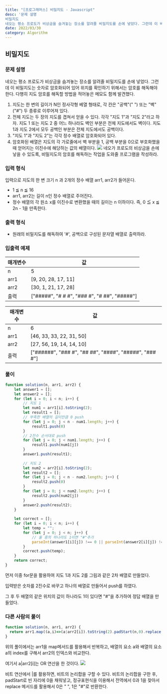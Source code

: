 ```yaml
---
title: "[프로그래머스] 비밀지도 - Javascript"
desc: '문제 설명
비밀지도
네오는 평소 프로도가 비상금을 숨겨놓는 장소를 알려줄 비밀지도를 손에 넣었다. 그런데 이 비밀지도는 숫자로 암호화되어 있어 위치를 확인하기 위해서는 암호를 해독해야 한다. 다행히 지도 암호를 해독할 방법을 적어놓은 메모도 함께 발견했다.'
date: 2022/03/30
category: Algorithm
---
```


## 비밀지도
### 문제 설명
네오는 평소 프로도가 비상금을 숨겨놓는 장소를 알려줄 비밀지도를 손에 넣었다. 그런데 이 비밀지도는 숫자로 암호화되어 있어 위치를 확인하기 위해서는 암호를 해독해야 한다. 다행히 지도 암호를 해독할 방법을 적어놓은 메모도 함께 발견했다.

1. 지도는 한 변의 길이가 N인 정사각형 베열 형태로, 각 칸은 "공백"(" ") 또는 "벽"("#") 두 종류로 이루어져 있다.
2. 전체 지도는 두 장의 지도를 겹쳐서 얻을 수 있다. 각각 "지도 1"과 "지도 2"라고 하자. 지도 1 또는 지도 2 중 어느 하나라도 벽인 부분은 전체 지도에서도 벽이다. 지도 1과 지도 2에서 모두 공백인 부분은 전체 지도에서도 공백이다.
3. "지도 1"과 "지도 2"는 각각 정수 배열로 암호화되어 있다.
4. 암호화된 배열은 지도의 각 가로줄에서 벽 부분을 1, 공백 부분을 0으로 부호화했을 때 얻어지는 이진수에 해당하는 값의 배열이다.
![](https://images.velog.io/images/le12352/post/e3fb9ca3-d546-48cb-b64e-0e5f48b306de/image.png)
네오가 프로도의 비상금을 손에 낳을 수 있도록, 비밀지도의 암호를 해독하는 작업을 도와줄 프로그램을 작성하라.

### 입력 형식
입력으로 지도의 한 변 크기 n 과 2개의 정수 배열 arr1, arr2가 들어온다.

- 1 ≦ n ≦ 16
- arr1, arr2는 길이 n인 정수 배열로 주어진다.
- 정수 배열의 각 원소 x를 이진수로 변환했을 때의 길이는 n 이하이다. 즉, 0 ≦ x ≦ 2n - 1을 만족한다.
### 출력 형식
- 원래의 비밀지도를 해독하여 '#', 공백으로 구성된 문자열 배열로 출력하라.

### 입출력 예제
| 매개변수 | 값 |
|---|---|
|n|5|
|arr1|[9, 20, 28, 17, 11]|
|arr2|[30, 1, 21, 17, 28]|
|출력|["#####", "# # #", "### #", "# ##", "#####"]|


| 매개변수 | 값 |
|---|---|
|n|6|
|arr1|[46, 33, 33, 22, 31, 50]|
|arr2|[27, 56, 19, 14, 14, 10]|
|출력|["######", "### #", "## ##", "####", "#####", "### #"]|

### 풀이
```javascript
function solution(n, arr1, arr2) {
    let answer1 = [];
    let answer2 = [];
    for (let i = 0; i < n; i++) {
        // 지도 1
        let num1 = arr1[i].toString(2);
        let result1 = [];
        // 부족한 배열의 길이만큼 0 push
        for (let j = 0; j < n - num1.length; j++) {
            result1.push(0)
        }
        // 2진수 순서대로 push
        for (let j = 0; j < num1.length; j++) {
            result1.push(num1[j])
        }
        answer1.push(result1);
        
        // 지도 2
        let num2 = arr2[i].toString(2);
        let result2 = [];
        for (let j = 0; j < n - num2.length; j++) {
            result2.push(0)
        }
        for (let j = 0; j < num2.length; j++) {
            result2.push(num2[j])
        }
        answer2.push(result2);
    }
    
    let correct = [];
    for (let i = 0; i < n; i++) {
        let temp = "";
        for (let j = 0; j < n; j++) {
            // 둘 중의 하나라도 1이면 "#"추가
            parseInt(answer1[i][j]) !== 0 || parseInt(answer2[i][j]) !== 0 ? temp += "#" : temp += " ";
        }
        correct.push(temp);
    }
    return correct;
}
```

먼저 이중 for문을 활용하여 지도 1과 지도 2를 그림과 같은 2차 배열로 만들었다.

입력받은 숫자를 2진수로 바꾸고 하나의 배열로 만들어서 push를 하였다.

그 후 두 배열의 같은 위치의 값이 하나라도 1이 있다면 "#"을 추가하여 정답 배열을 만들었다.

### 다른 사람의 풀이
```javascript
function solution(n, arr1, arr2) { 
  return arr1.map((a,i)=>(a|arr2[i]).toString(2).padStart(n,0).replace(/0/g,'').replace(/1/g,'#')) 
}
```
위의 풀이에서는 arr1을 map메서드를 활용해서 반복하고, 배열의 요소 a와 배열의 요소 a의 index를 구해서 arr2의 인덱스와 비교한다. 

여기서 a|arr2[i]는 OR 연산을 한 것이다.
![](https://images.velog.io/images/le12352/post/ea9a8cfd-97b2-4d2d-9e87-2284941ea9b2/image.png)

비트 연산에서 |를 활용하면, 비트의 논리합을 구할 수 있다. 비트의 논리합을 구한 후, padStart로 빈 자리에 0을 채워넣고, 정규표현식을 이용해서 전역에서 0과 1을 찾아서 replace 메서드를 활용해서 0은 " ", 1은 "#"로 반환한다.



